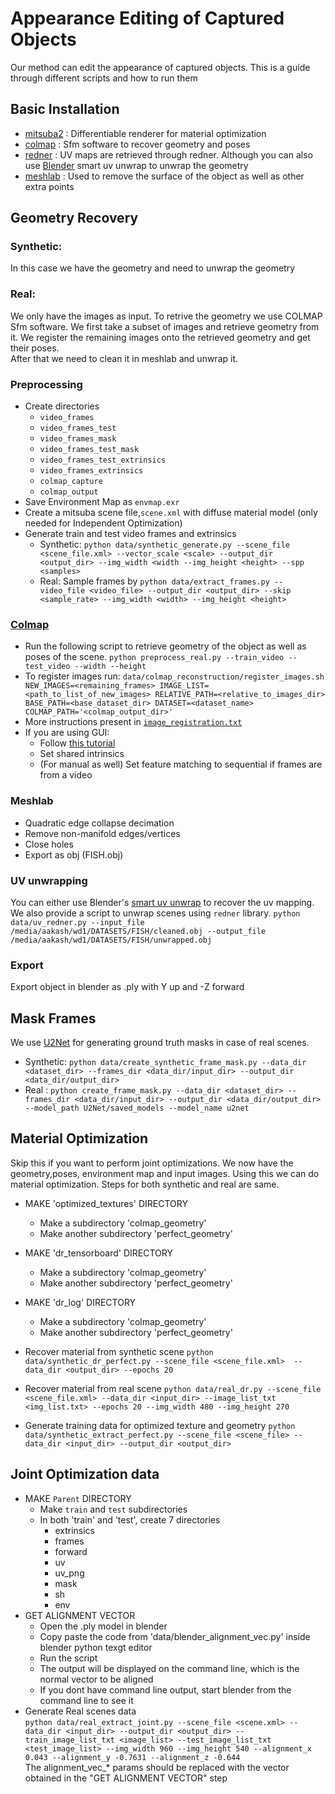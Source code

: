 # Appearance Editing of Captured Objects
Our method can edit the appearance of captured objects. This is a guide through different scripts and how to run them

## Basic Installation
+ [mitsuba2](https://mitsuba2.readthedocs.io/en/latest/index.html) : Differentiable renderer for material optimization
+ [colmap](https://colmap.github.io/) : Sfm software to recover geometry and poses
+ [redner](https://github.com/BachiLi/redner) : UV maps are retrieved through redner. Although you can also use [Blender](https://www.blender.org/) smart uv unwrap to unwrap the geometry
+ [meshlab](https://www.meshlab.net/) : Used to remove the surface of the object as well as other extra points

## Geometry Recovery
### Synthetic: 
In this case we have the geometry and need to unwrap the geometry
### Real: 
We only have the images as input. To retrive the geometry we use COLMAP Sfm software. We first take a subset of images and retrieve geometry from it. We register the remaining images onto the retrieved geometry and get their poses.  
After that we need to clean it in meshlab and unwrap it.  
### Preprocessing
- Create directories 
    - `video_frames`
    - `video_frames_test` 
    - `video_frames_mask`
    - `video_frames_test_mask`
    - `video_frames_test_extrinsics`
    - `video_frames_extrinsics`
    - `colmap_capture`
    - `colmap_output`
- Save Environment Map as `envmap.exr`
- Create a mitsuba scene file,`scene.xml` with diffuse material model (only needed for Independent Optimization)
- Generate train and test video frames and extrinsics
    - Synthetic: `python data/synthetic_generate.py --scene_file <scene_file.xml> --vector_scale <scale> --output_dir <output_dir> --img_width <width --img_height <height> --spp <samples>`
    - Real: Sample frames by `python data/extract_frames.py --video_file <video_file> --output_dir <output_dir> --skip <sample_rate> --img_width <width> --img_height <height>`


### [Colmap](https://colmap.github.io/)
- Run the following script to retrieve geometry of the object as well as poses of the scene.
`python preprocess_real.py --train_video --test_video --width --height`
- To register images run:
`data/colmap_reconstruction/register_images.sh NEW_IMAGES=<remaining_frames> IMAGE_LIST=<path_to_list_of_new_images> RELATIVE_PATH=<relative_to_images_dir> BASE_PATH=<base_dataset_dir> DATASET=<dataset_name> COLMAP_PATH='<colmap_output_dir>'`
- More instructions present in [`image_registration.txt`](./image_registration.txt)
- If you are using GUI:
    - Follow [this tutorial](https://journal.missiondata.com/lab-notes-a-recipe-for-using-photogrammetry-to-create-3d-model-7c256e38b1fb)
    - Set shared intrinsics
    - (For manual as well) Set feature matching to sequential if frames are from a video  

### Meshlab
- Quadratic edge collapse decimation
- Remove non-manifold edges/vertices
- Close holes
- Export as obj (FISH.obj)

### UV unwrapping
You can either use Blender's [smart uv unwrap](https://www.youtube.com/watch?v=illIxYKb-1k) to recover the uv mapping. We also provide a script to unwrap scenes using `redner` library.
`python data/uv_redner.py --input_file /media/aakash/wd1/DATASETS/FISH/cleaned.obj --output_file /media/aakash/wd1/DATASETS/FISH/unwrapped.obj`

### Export
Export object in blender as .ply with Y up and -Z forward

## Mask Frames
We use [U2Net](https://github.com/xuebinqin/U-2-Net) for generating ground truth masks in case of real scenes. 
- Synthetic: `python data/create_synthetic_frame_mask.py --data_dir <dataset_dir> --frames_dir <data_dir/input_dir> --output_dir <data_dir/output_dir>`
- Real : `python create_frame_mask.py --data_dir <dataset_dir> --frames_dir <data_dir/input_dir> --output_dir <data_dir/output_dir> --model_path U2Net/saved_models --model_name u2net`

## Material Optimization
Skip this if you want to perform joint optimizations.
We now have the geometry,poses, environment map and input images. Using this we can do material optimization. Steps for both synthetic and real are same.
- MAKE 'optimized_textures' DIRECTORY
  - Make a subdirectory 'colmap_geometry'
  - Make another subdirectory 'perfect_geometry'

- MAKE 'dr_tensorboard' DIRECTORY
  - Make a subdirectory 'colmap_geometry'
  - Make another subdirectory 'perfect_geometry'

- MAKE 'dr_log' DIRECTORY
  - Make a subdirectory 'colmap_geometry'
  - Make another subdirectory 'perfect_geometry'

- Recover material from synthetic scene
`python data/synthetic_dr_perfect.py --scene_file <scene_file.xml>  --data_dir <output_dir> --epochs 20`

- Recover material from real scene
`python data/real_dr.py --scene_file <scene_file.xml> --data_dir <input_dir> --image_list_txt <img_list.txt> --epochs 20 --img_width 480 --img_height 270`

- Generate training data for optimized texture and geometry
`python data/synthetic_extract_perfect.py --scene_file <scene_file> --data_dir <input_dir> --output_dir <output_dir>`

## Joint Optimization data
- MAKE `Parent` DIRECTORY
  - Make `train` and `test` subdirectories
  - In both 'train' and 'test', create 7 directories
    - extrinsics
    - frames
    - forward
    - uv
    - uv_png
    - mask
    - sh
    - env
- GET ALIGNMENT VECTOR
    - Open the .ply model in blender
    - Copy paste the code from 'data/blender_alignment_vec.py' inside blender python texgt editor
    - Run the script
    - The output will be displayed on the command line, which is the normal vector to be aligned
    - If you dont have command line output, start blender from the command line to see it
- Generate Real scenes data  
`python data/real_extract_joint.py --scene_file <scene.xml> --data_dir <input_dir> --output_dir <output_dir> --train_image_list_txt <image_list> --test_image_list_txt <test_image_list> --img_width 960 --img_height 540 --alignment_x 0.043 --alignment_y -0.7631 --alignment_z -0.644`  
The alignment_vec_* params should be replaced with the vector obtained in the "GET ALIGNMENT VECTOR" step




